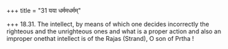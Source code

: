 +++
title = "31 यया धर्ममधर्मम्"

+++
18.31. The intellect, by means of which one decides incorrectly the
righteous and the unrighteous ones and what is a proper action and also
an improper onethat intellect is of the Rajas (Strand), O son of Prtha !
